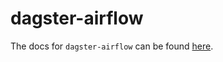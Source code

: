 # dagster-airflow

The docs for `dagster-airflow` can be found
[here](https://docs.dagster.io/apidocs/libraries/dagster_airflow).
